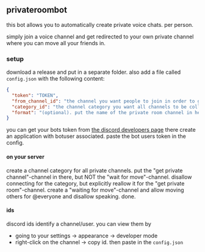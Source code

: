 ## privateroombot

this bot allows you to automatically create private voice chats. per person.

simply join a voice channel and get redirected to your own private channel where you can move all your friends in.

### setup

download a release and put in a separate folder.
also add a file called `config.json` with the following content:

```json
{
  "token": "TOKEN",
  "from_channel_id": "the channel you want people to join in order to get an own channel. see ID's",
  "category_id": "the channel category you want all channels to be collected in. see ID's",
  "format": "(optional). put the name of the private room channel in here. %s will be replaced with the name."
}
```
you can get your bots token from [the discord developers page][1]
there create an application with botuser associated. paste the bot users token in the config.

#### on your server

create a channel category for all private channels. put the "get private channel"-channel in there, but NOT the "wait for move"-channel. disallow connecting for the category, but explicitly reallow it for the "get private room"-channel. create a "waiting for move"-channel and allow moving others for @everyone and disallow speaking. done.


#### ids
discord ids identify a channel/user. you can view them by 

- going to your settings -> appearance -> developer mode
- right-click on the channel -> copy id. then paste in the `config.json`

[1]: https://discordapp.com/developers/applications/me